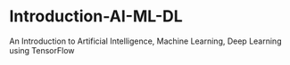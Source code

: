 # Introduction-AI-ML-DL
An Introduction to Artificial Intelligence, Machine Learning, Deep Learning using TensorFlow
